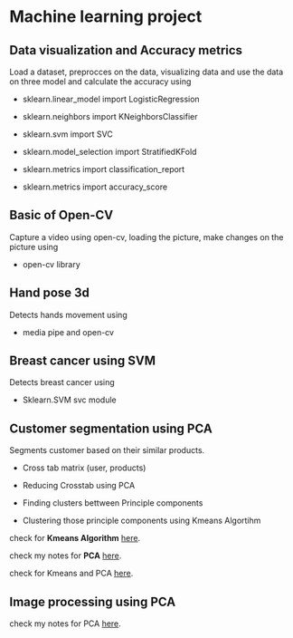 # Machine learning project

## Data visualization and Accuracy metrics

Load a dataset, preprocces on the data, visualizing data and use the data on three model and calculate the accuracy using 

- sklearn.linear_model import LogisticRegression

- sklearn.neighbors import KNeighborsClassifier

- sklearn.svm import SVC

- sklearn.model_selection import StratifiedKFold

- sklearn.metrics import classification_report

- sklearn.metrics import accuracy_score

## Basic of Open-CV

Capture a video using open-cv, loading the picture, make changes on the picture using

- open-cv library

## Hand pose 3d

Detects hands movement using

- media pipe and open-cv

## Breast cancer using SVM

Detects breast cancer using 

- Sklearn.SVM svc module

## Customer segmentation using PCA

Segments customer based on their similar products.

- Cross tab matrix (user, products)

- Reducing Crosstab using PCA

- Finding clusters bettween Principle components

- Clustering those principle components using Kmeans Algortihm

check for **Kmeans Algorithm** [here](https://towardsdatascience.com/k-means-clustering-algorithm-applications-evaluation-methods-and-drawbacks-aa03e644b48a).

check my notes for **PCA** [here](https://github.com/rojinakashefi/Machine-Learning-Projects/blob/main/notes/PCA.pdf).

check for Kmeans and PCA [here](https://medium.com/more-python-less-problems/principal-component-analysis-and-k-means-clustering-to-visualize-a-high-dimensional-dataset-577b2a7a5fe2).

## Image processing using PCA

check my notes for PCA [here](https://github.com/rojinakashefi/Machine-Learning-Projects/blob/main/notes/PCA.pdf).
